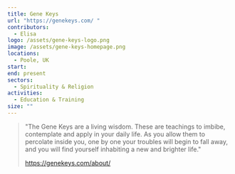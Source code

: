 ```yaml
---
title: Gene Keys
url: "https://genekeys.com/ "
contributors:
  - Elisa
logo: /assets/gene-keys-logo.png
image: /assets/gene-keys-homepage.png
locations:
  - Poole, UK
start: 
end: present
sectors:
  - Spirituality & Religion
activities:
  - Education & Training
size: ""
---
```

> "The Gene Keys are a living wisdom. These are teachings to imbibe, contemplate and apply in your daily life. As you allow them to percolate inside you, one by one your troubles will begin to fall away, and you will find yourself inhabiting a new and brighter life."
> 
> https://genekeys.com/about/
